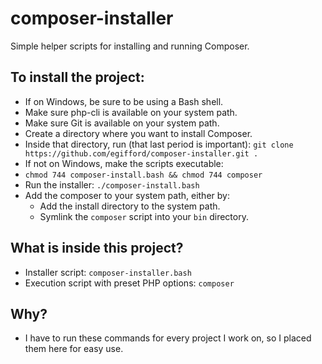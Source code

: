 # composer-installer
Simple helper scripts for installing and running Composer.

## To install the project:
* If on Windows, be sure to be using a Bash shell.
* Make sure php-cli is available on your system path.
* Make sure Git is available on your system path.
* Create a directory where you want to install Composer.
* Inside that directory, run (that last period is important): `git clone https://github.com/egifford/composer-installer.git .`
* If not on Windows, make the scripts executable:
 * `chmod 744 composer-install.bash && chmod 744 composer`
* Run the installer: `./composer-install.bash`
* Add the composer to your system path, either by:
  * Add the install directory to the system path.
  * Symlink the `composer` script into your `bin` directory.
 
## What is inside this project?
* Installer script: `composer-installer.bash`
* Execution script with preset PHP options: `composer`

## Why?
* I have to run these commands for every project I work on, so I placed them here for easy use.
